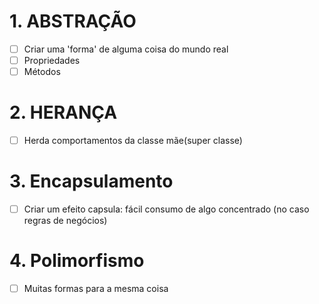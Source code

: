 # 1. ABSTRAÇÃO
- [ ] Criar uma 'forma' de alguma coisa do mundo real
- [ ] Propriedades
- [ ] Métodos

# 2. HERANÇA
- [ ] Herda comportamentos da classe mãe(super classe)

# 3. Encapsulamento
- [ ] Criar um efeito capsula: fácil consumo de algo concentrado (no caso regras de negócios)

# 4. Polimorfismo
- [ ] Muitas formas para a mesma coisa
